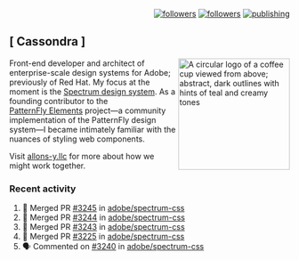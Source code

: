 <p align="right"><a rel="me" href="https://front-end.social/@castastrophe">
    <img alt="followers" title="Follow me on Mastodon" src="https://img.shields.io/mastodon/follow/109297102751309835?domain=https%3A%2F%2Ffront-end.social&label=Follow&logo=mastodon&logoColor=white&style=for-the-badge&labelColor=008080&color=006969"/></a>
  <a href="https://codepen.io/castastrophe/">
    <img alt="followers" title="Follow me on CodePen" src="https://img.shields.io/badge/23-1?color=640464&labelColor=7c007c&style=for-the-badge&logo=codepen&label=Follow"/></a>
<a href="https://castastrophe.medium.com/">
    <img alt="publishing" title="View articles on Medium" src="https://img.shields.io/badge/107-1?color=666&labelColor=444&label=subscribe&logo=medium&logoColor=white&style=for-the-badge"/></a>
</p>

## [&nbsp;Cassondra&nbsp;]

<img align="right" src="https://github-production-user-asset-6210df.s3.amazonaws.com/1840295/253016758-ba468774-1cd3-42c2-8f43-947b5eeb5edf.png" height="200" alt="A circular logo of a coffee cup viewed from above; abstract, dark outlines with hints of teal and creamy tones">

Front-end developer and architect of enterprise-scale design systems for Adobe; previously of Red Hat. My focus at the moment is the [Spectrum design system](https://github.com/adobe/spectrum-css). As a founding contributor to the [PatternFly&nbsp;Elements](https://github.com/patternfly/patternfly-elements) project&mdash;a community implementation of the PatternFly design system&mdash;I became intimately familiar with the nuances of styling web components.

Visit [allons-y.llc](http://allons-y.llc/) for more about how we might work together.

### Recent activity

<!--START_SECTION:activity-->
1. 🎉 Merged PR [#3245](https://github.com/adobe/spectrum-css/pull/3245) in [adobe/spectrum-css](https://github.com/adobe/spectrum-css)
2. 🎉 Merged PR [#3244](https://github.com/adobe/spectrum-css/pull/3244) in [adobe/spectrum-css](https://github.com/adobe/spectrum-css)
3. 🎉 Merged PR [#3243](https://github.com/adobe/spectrum-css/pull/3243) in [adobe/spectrum-css](https://github.com/adobe/spectrum-css)
4. 🎉 Merged PR [#3225](https://github.com/adobe/spectrum-css/pull/3225) in [adobe/spectrum-css](https://github.com/adobe/spectrum-css)
5. 🗣 Commented on [#3240](https://github.com/adobe/spectrum-css/pull/3240#issuecomment-2411715173) in [adobe/spectrum-css](https://github.com/adobe/spectrum-css)
<!--END_SECTION:activity-->
